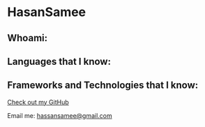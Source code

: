 # HasanSamee

## Whoami:


## Languages that I know:




## Frameworks and Technologies that I know:




[Check out my GitHub](https://github.com/hassansamee)

Email me: hassansamee@gmail.com
